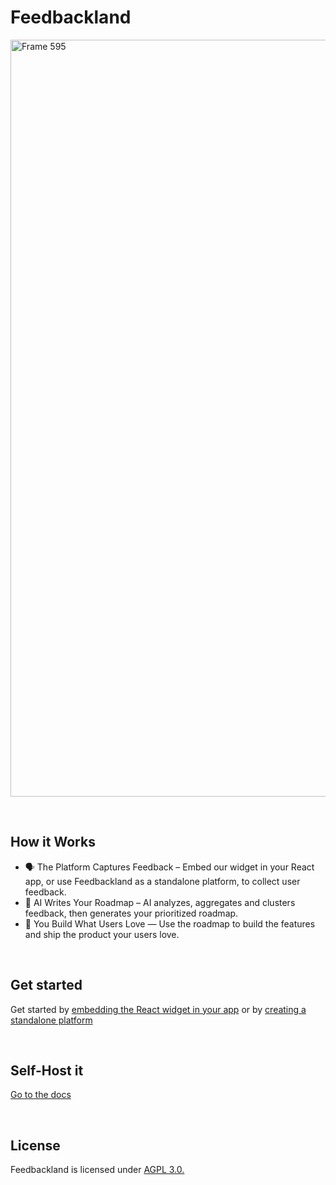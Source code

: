 # Feedbackland

<img width="2473" height="1211" alt="Frame 595" src="https://github.com/user-attachments/assets/0bbe886a-1543-4731-8e0d-273e792937bc" />

&nbsp;

## How it Works

- 🗣️ The Platform Captures Feedback – Embed our widget in your React app, or use Feedbackland as a standalone platform, to collect user feedback.
- 🤖 AI Writes Your Roadmap – AI analyzes, aggregates and clusters feedback, then generates your prioritized roadmap.
- 🚀 You Build What Users Love — Use the roadmap to build the features and ship the product your users love.

&nbsp;
&nbsp;
&nbsp;

## Get started

Get started by [embedding the React widget in your app](http://feedbackland.com/#embed) or by [creating a standalone platform](https://get-started.feedbackland.com/)

&nbsp;
&nbsp;
&nbsp;

## Self-Host it

[Go to the docs](https://github.com/feedbackland/feedbackland/blob/main/SELFHOSTING.md)

&nbsp;
&nbsp;
&nbsp;

## License

Feedbackland is licensed under [AGPL 3.0.](https://github.com/feedbackland/feedbackland?tab=AGPL-3.0-1-ov-file)
